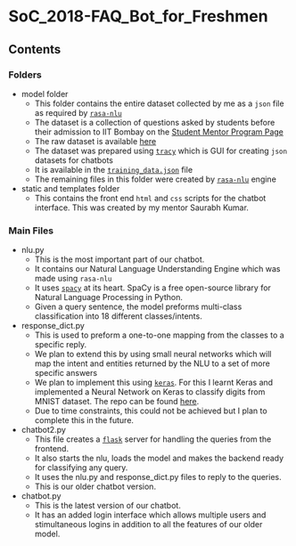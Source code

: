 # SoC_2018-FAQ_Bot_for_Freshmen

## Contents

### Folders
- model folder
  - This folder contains the entire dataset collected by me as a `json` file as required by [`rasa-nlu`](https://nlu.rasa.com/index.html)
  - The dataset is a collection of questions asked by students before their admission to IIT Bombay on the [Student Mentor Program Page](http://smp.iitb.ac.in/)
  - The raw dataset is available [here](https://docs.google.com/document/d/1iW_m7Jtr_J4rVu5qPWgf0IAIep7-Q23b6jtW4mwQLy8/edit?usp=sharing)
  - The dataset was prepared using [`tracy`](https://yuukanoo.github.io/tracy/#/agents) which is GUI for creating `json` datasets for chatbots
  - It is available in the [`training_data.json`](https://github.com/soumyac1999/SoC_2018-FAQ_Bot_for_Freshmen/blob/master/model/training_data.json) file
  - The remaining files in this folder were created by [`rasa-nlu`](https://nlu.rasa.com/index.html) engine
- static and templates folder
  - This contains the front end `html` and `css` scripts for the chatbot interface. This was created by my mentor Saurabh Kumar.
  
### Main Files
- nlu.py
  - This is the most important part of our chatbot.
  - It contains our Natural Language Understanding Engine which was made using `rasa-nlu`
  - It uses [`spacy`](https://spacy.io/) at its heart. SpaCy is a free open-source library for Natural Language Processing in Python.
  - Given a query sentence, the model preforms multi-class classification into 18 different classes/intents.
- response_dict.py
  - This is used to preform a one-to-one mapping from the classes to a specific reply.
  - We plan to extend this by using small neural networks which will map the intent and entities returned by the NLU to a set of more specific answers
  - We plan to implement this using [`keras`](https://keras.io/). For this I learnt Keras and implemented a Neural Network on Keras to classify digits from MNIST dataset. The repo can be found [here](https://github.com/soumyac1999/keras-mnist-nn).
  - Due to time constraints, this could not be achieved but I plan to complete this in the future.
- chatbot2.py
  - This file creates a [`flask`](http://flask.pocoo.org/) server for handling the queries from the frontend.
  - It also starts the nlu, loads the model and makes the backend ready for classifying any query.
  - It uses the nlu.py and response_dict.py files to reply to the queries.
  - This is our older chatbot version.
- chatbot.py
  - This is the latest version of our chatbot.
  - It has an added login interface which allows multiple users and stimultaneous logins in addition to all the features of our older model. 
